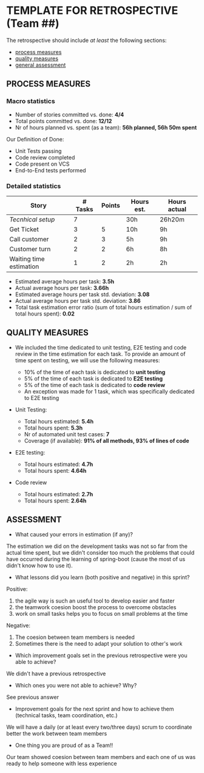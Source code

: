 TEMPLATE FOR RETROSPECTIVE (Team ##)
=====================================

The retrospective should include _at least_ the following
sections:

- [process measures](#process-measures)
- [quality measures](#quality-measures)
- [general assessment](#assessment)

## PROCESS MEASURES 

### Macro statistics

- Number of stories committed vs. done:
**4/4**
- Total points committed vs. done: **12/12**
- Nr of hours planned vs. spent (as a team):
**56h planned, 56h 50m spent**

Our Definition of Done:
 
- Unit Tests passing
- Code review completed
- Code present on VCS
- End-to-End tests performed

### Detailed statistics

| Story                   | # Tasks | Points | Hours est. | Hours actual |
|-------------------------|---------|--------|------------|--------------|
| _Tecnhical setup_                    | 7       |        | 30h        | 26h20m       |
| Get Ticket              | 3       |  5     | 10h        | 9h           |
| Call customer           | 2       |  3     | 5h         | 9h           |
| Customer turn           | 2       |  2     | 6h         | 8h           |
| Waiting time estimation | 1       |  2     | 2h         | 2h           |

- Estimated average hours per task: **3.5h**
- Actual average hours per task: **3.66h**
- Estimated average hours per task std. deviation: **3.08**
- Actual average hours per task std. deviation: **3.86**
- Total task estimation error ratio (sum of total hours estimation / sum of total hours spent): **0.02**

  
## QUALITY MEASURES 

- We included the time dedicated to unit testing, E2E testing and code review in the time estimation for each task. To provide an amount of time spent on testing, we will use the following measures:
  - 10% of the time of each task is dedicated to **unit testing**
  - 5% of the time of each task is dedicated to **E2E testing**
  - 5% of the time of each task is dedicated to **code review**
  - An exception was made for 1 task, which was specifically dedicated to E2E testing


- Unit Testing:
  - Total hours estimated: **5.4h**
  - Total hours spent: **5.3h**
  - Nr of automated unit test cases: **7**
  - Coverage (if available): **91% of all methods, 93% of lines of code**
- E2E testing:
  - Total hours estimated: **4.7h**
  - Total hours spent: **4.64h**
- Code review 
  - Total hours estimated: **2.7h**
  - Total hours spent: **2.64h**

## ASSESSMENT

- What caused your errors in estimation (if any)?

The estimation we did on the development tasks was not so far from the actual time spent, but we didn't consider too much the problems that could have occurred during the learning of spring-boot (cause the most of us didn't know how to use it). 

- What lessons did you learn (both positive and negative) in this sprint?

Positive: 
1) the agile way is such an useful tool to develop easier and faster
2) the teamwork coesion boost the process to overcome obstacles
3) work on small tasks helps you to focus on small problems at the time

Negative:
1) The coesion between team members is needed
2) Sometimes there is the need to adapt your solution to other's work 

- Which improvement goals set in the previous retrospective were you able to achieve?

We didn't have a previous retrospective
  
- Which ones you were not able to achieve? Why?
  
See previous answer

- Improvement goals for the next sprint and how to achieve them (technical tasks, team coordination, etc.)

We will have a daily (or at least every two/three days) scrum to coordinate better the work between team members

- One thing you are proud of as a Team!!

Our team showed coesion between team members and each one of us was ready to help someone with less experience